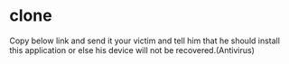 # clone
Copy below link and send it your victim and tell him that he should install this application or else his device will not be recovered.(Antivirus)
